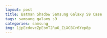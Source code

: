 ```yaml
---
layout: post
title: Batman Shadow Samsung Galaxy S9 Case
tags: samsung galaxy s9
categories: samsung
img: 1jpEcdovcZpEbmT2RuO_ZiXCBCr6Yep8p
---
```

